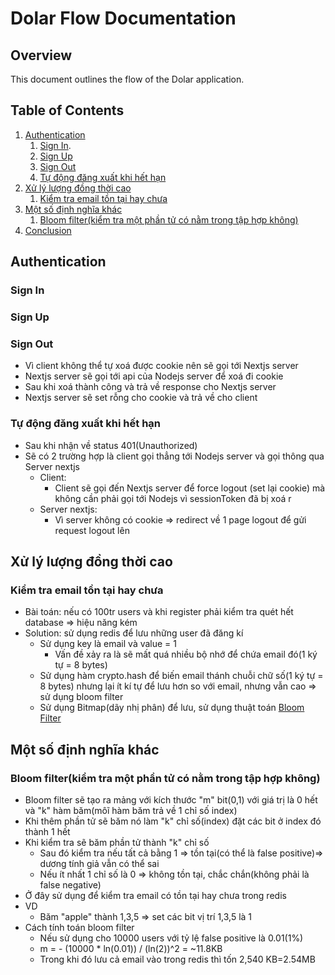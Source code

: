 # Dolar Flow Documentation

## Overview
This document outlines the flow of the Dolar application.

## Table of Contents

1. [Authentication](#authentication)
    1. [Sign In](#sign-in).
    2. [Sign Up](#sign-up)
    3. [Sign Out](#sign-out)
    4. [Tự động đăng xuất khi hết hạn](#tự-động-đăng-xuất-khi-hết-hạn)
2. [Xử lý lượng đồng thời cao](#xử-lý-lượng-đông-thời-cao)
    1. [Kiểm tra email tồn tại hay chưa](#kiểm-tra-email-tồn-tại-hay-chưa)
3. [Một số định nghĩa khác](#một-số-định-nghĩa-khác)
    1. [Bloom filter(kiểm tra một phần tử có nằm trong tập hợp không)](#bloom-filterkiểm-tra-một-phần-tử-có-nằm-trong-tập-hợp-không)
4. [Conclusion](#conclusion)

## Authentication
### Sign In
### Sign Up
### Sign Out
- Vì client không thể tự xoá được cookie nên sẽ gọi tới Nextjs server
- Nextjs server sẽ gọi tới api của Nodejs server để xoá đi cookie
- Sau khi xoá thành công và trả về response cho Nextjs server
- Nextjs server sẽ set rỗng cho cookie và trả về cho client
### Tự động đăng xuất khi hết hạn
- Sau khi nhận về status 401(Unauthorized)
- Sẽ có 2 trường hợp là client gọi thẳng tới Nodejs server và gọi thông qua Server nextjs
    - Client:
        - Client sẽ gọi đến Nextjs server để force logout (set lại cookie) mà không cần phải gọi tới Nodejs vì sessionToken đã bị xoá r
    - Server nextjs:
        - Vì server không có cookie => redirect về 1 page logout để gửi request logout lên



## Xử lý lượng đồng thời cao
### Kiểm tra email tồn tại hay chưa
- Bài toán: nếu có 100tr users và khi register phải kiểm tra quét hết database => hiệu năng kém
- Solution: sử dụng redis để lưu những user đã đăng kí
    - Sử dụng key là email và value = 1
        - Vấn đề xảy ra là sẽ mất quá nhiều bộ nhớ để chứa email đó(1 ký tự = 8 bytes)
    - Sử dụng hàm crypto.hash để biến email thánh chuỗi chữ số(1 ký tự = 8 bytes)
         nhưng lại ít kí tự để lưu hơn so với email, nhưng vẫn cao => sử dụng bloom filter
    - Sử dụng Bitmap(dãy nhị phân) để lưu, sử dụng thuật toán [Bloom Filter](#bloom-filterkiểm-tra-một-phần-tử-có-nằm-trong-tập-hợp-không)

## Một số định nghĩa khác
### Bloom filter(kiểm tra một phần tử có nằm trong tập hợp không)
- Bloom filter sẽ tạo ra mảng với kích thước "m" bit(0,1) với giá trị là 0 hết và "k" hàm băm(môĩ hàm băm trả về 1 chỉ số index)
- Khi thêm phần tử sẽ băm nó làm "k" chỉ số(index) đặt các bit ở index đó thành 1 hết
- Khi kiểm tra sẽ băm phần tử thành "k" chỉ số
    - Sau đó kiểm tra nếu tất cả bằng 1 => tồn tại(có thể là false positive)=> dương tính giả vẫn có thể sai
    - Nếu ít nhất 1 chỉ số là 0 => không tồn tại, chắc chắn(không phải là false negative)
- Ở đây sử dụng để kiểm tra email có tồn tại hay chưa trong redis
- VD
    - Băm "apple" thành 1,3,5 => set các bit vị trí 1,3,5 là 1
- Cách tính toán bloom filter
    - Nếu sử dụng cho 10000 users với tỷ lệ false positive là 0.01(1%)
    - m = - (10000 * ln(0.01)) / (ln(2))^2 = ~11.8KB
    - Trong khi đó lưu cả email vào trong redis thì tốn 2,540 KB=2.54MB
